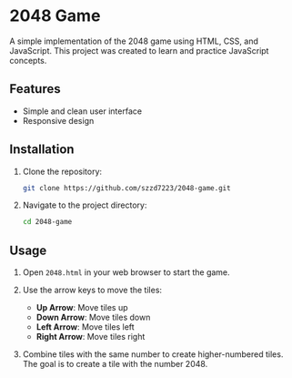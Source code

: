 # 2048 Game

A simple implementation of the 2048 game using HTML, CSS, and JavaScript. This project was created to learn and practice JavaScript concepts.

## Features

- Simple and clean user interface
- Responsive design

## Installation

1. Clone the repository:

    ```bash
    git clone https://github.com/szzd7223/2048-game.git
    ```

2. Navigate to the project directory:

    ```bash
    cd 2048-game
    ```

## Usage

1. Open `2048.html` in your web browser to start the game.
2. Use the arrow keys to move the tiles:

    - **Up Arrow**: Move tiles up
    - **Down Arrow**: Move tiles down
    - **Left Arrow**: Move tiles left
    - **Right Arrow**: Move tiles right

3. Combine tiles with the same number to create higher-numbered tiles. The goal is to create a tile with the number 2048.
